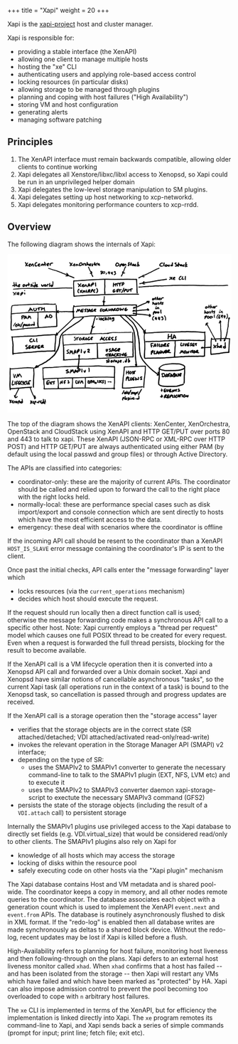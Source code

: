 +++
title = "Xapi"
weight = 20
+++

Xapi is the [xapi-project](http://github.com/xapi-project) host and cluster manager.

Xapi is responsible for:

- providing a stable interface (the XenAPI)
- allowing one client to manage multiple hosts
- hosting the "xe" CLI
- authenticating users and applying role-based access control
- locking resources (in particular disks)
- allowing storage to be managed through plugins
- planning and coping with host failures ("High Availability")
- storing VM and host configuration
- generating alerts
- managing software patching

## Principles

1. The XenAPI interface must remain backwards compatible, allowing older
   clients to continue working
2. Xapi delegates all Xenstore/libxc/libxl access to Xenopsd, so Xapi could
   be run in an unprivileged helper domain
3. Xapi delegates the low-level storage manipulation to SM plugins.
4. Xapi delegates setting up host networking to xcp-networkd.
5. Xapi delegates monitoring performance counters to xcp-rrdd.

## Overview

The following diagram shows the internals of Xapi:

![Internals of xapi](xapi.png)

The top of the diagram shows the XenAPI clients: XenCenter, XenOrchestra,
OpenStack and CloudStack using XenAPI and HTTP GET/PUT over ports 80 and 443 to
talk to xapi. These XenAPI (JSON-RPC or XML-RPC over HTTP POST) and HTTP
GET/PUT are always authenticated using either PAM (by default using the local
passwd and group files) or through Active Directory.

The APIs are classified into categories:

- coordinator-only: these are the majority of current APIs. The coordinator
  should be called and relied upon to forward the call to the right place with
  the right locks held.
- normally-local: these are performance special cases
  such as disk import/export and console connection which are sent directly to
  hosts which have the most efficient access to the data.
- emergency: these deal with scenarios where the coordinator is offline

If the incoming API call should be resent to the coordinator than a XenAPI
`HOST_IS_SLAVE` error message containing the coordinator's IP is sent to the
client.

Once past the initial checks, API calls enter the "message forwarding" layer which

- locks resources (via the `current_operations` mechanism)
- decides which host should execute the request.

If the request should run locally then a direct function call is used;
otherwise the message forwarding code makes a synchronous API call to a
specific other host. Note: Xapi currently employs a "thread per request" model
which causes one full POSIX thread to be created for every request. Even when a
request is forwarded the full thread persists, blocking for the result to
become available.

If the XenAPI call is a VM lifecycle operation then it is converted into a
Xenopsd API call and forwarded over a Unix domain socket. Xapi and Xenopsd have
similar notions of cancellable asynchronous "tasks", so the current Xapi task
(all operations run in the context of a task) is bound to the Xenopsd task, so
cancellation is passed through and progress updates are received.

If the XenAPI call is a storage operation then the "storage access" layer

- verifies that the storage objects are in the correct state (SR 
  attached/detached; VDI attached/activated read-only/read-write)
- invokes the relevant operation in the Storage Manager API (SMAPI) v2
  interface;
- depending on the type of SR:
  - uses the SMAPIv2 to SMAPIv1 converter to generate the necessary command-line
    to talk to the SMAPIv1 plugin (EXT, NFS, LVM etc) and to execute it
  - uses the SMAPIv2 to SMAPIv3 converter daemon xapi-storage-script to
    exectute the necessary SMAPIv3 command (GFS2)
- persists the state of the storage objects (including the result of a
  `VDI.attach` call) to persistent storage

Internally the SMAPIv1 plugins use privileged access to the Xapi database to
directly set fields (e.g. VDI.virtual_size) that would be considered read/only
to other clients. The SMAPIv1 plugins also rely on Xapi for

- knowledge of all hosts which may access the storage
- locking of disks within the resource pool
- safely executing code on other hosts via the "Xapi plugin" mechanism

The Xapi database contains Host and VM metadata and is shared pool-wide. The
coordinator keeps a copy in memory, and all other nodes remote queries to the
coordinator. The database associates each object with a generation count which
is used to implement the XenAPI `event.next` and `event.from` APIs. The
database is routinely asynchronously flushed to disk in XML format. If the
"redo-log" is enabled then all database writes are made synchronously as deltas
to a shared block device. Without the redo-log, recent updates may be lost if
Xapi is killed before a flush.

High-Availability refers to planning for host failure, monitoring host liveness
and then following-through on the plans. Xapi defers to an external host
liveness monitor called `xhad`. When `xhad` confirms that a host has failed --
and has been isolated from the storage -- then Xapi will restart any VMs which
have failed and which have been marked as "protected" by HA. Xapi can also
impose admission control to prevent the pool becoming too overloaded to cope
with `n` arbitrary host failures.

The `xe` CLI is implemented in terms of the XenAPI, but for efficiency the
implementation is linked directly into Xapi. The `xe` program remotes its
command-line to Xapi, and Xapi sends back a series of simple commands (prompt
for input; print line; fetch file; exit etc).
